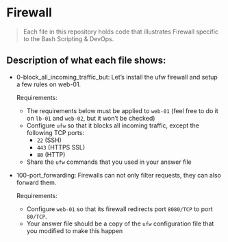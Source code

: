 # Firewall
> Each file in this repository holds code that illustrates Firewall
> specific to the Bash Scripting & DevOps.

## Description of what each file shows:
* 0-block_all_incoming_traffic_but: Let’s install the ufw firewall and setup a few rules on web-01.

	Requirements:
	- The requirements below must be applied to `web-01` (feel free to do it on `lb-01` and `web-02`, but it won’t be checked)
	- Configure `ufw` so that it blocks all incoming traffic, except the following TCP ports:
		- `22` (SSH)
		- `443` (HTTPS SSL)
		- `80` (HTTP)
	- Share the `ufw` commands that you used in your answer file


* 100-port_forwarding: Firewalls can not only filter requests, they can also forward them.

	Requirements:

	- Configure `web-01` so that its firewall redirects port `8080/TCP` to port `80/TCP`.
	- Your answer file should be a copy of the `ufw` configuration file that you modified to make this happen
